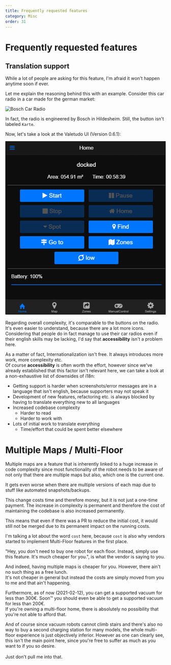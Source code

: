 ```yaml
---
title: Frequently requested features
category: Misc
order: 31
---
```

# Frequently requested features

## Translation support <a name="translation-support"></a>

While a lot of people are asking for this feature, I'm afraid it won't happen anytime soon if ever.

Let me explain the reasoning behind this with an example. Consider this car radio in a car made for the german market:

![Bosch Car Radio](./img/car_radio.jpg)

In fact, the radio is engineered by Bosch in Hildesheim. Still, the button isn't labeled `Karte`.

Now, let's take a look at the Valetudo UI (Version 0.6.1):

![Valetudo 0.6.1 UI](./img/valetudo-ui.png)

Regarding overall complexity, it's comparable to the buttons on the radio.
It's even easier to understand, because there are a lot more icons. <br/>
Considering that people do in fact manage to use their car radios even if their english skills may be lacking,
I'd say that **accessibility** isn't a problem here.


As a matter of fact, Internationalization isn't free. It always introduces more work, more complexity etc.<br/>
Of course **accessibility** is often worth the effort, however since we've already established that this factor isn't relevant here, 
we can take a look at a non-exhaustive list of downsides of i18n:

* Getting support is harder when screenshots/error messages are in a language that isn't english, because supporters may not speak it
* Development of new features, refactoring etc. is always blocked by having to translate everything new to all languages
* Increased codebase complexity
    * Harder to read
    * Harder to work with
* Lots of initial work to translate everything
    * Time/effort that could be spent better elsewhere

# Multiple Maps / Multi-Floor <a name="multiple-maps"></a>

Multiple maps are a feature that is inherently linked to a huge increase in code complexity since most functionality
of the robot needs to be aware of not only that there are multiple maps but also, which one is the current one.

It gets even worse when there are multiple versions of each map due to stuff like automated snapshots/backups.

This change costs time and therefore money, but it is not just a one-time payment. The increase in complexity is permanent
and therefore the cost of maintaining the codebase is also increased permanently.

This means that even if there was a PR to reduce the initial cost, it would still not be merged due to its permanent impact
on the running costs.


I'm talking a lot about the word `cost` here, because `cost` is also why vendors started to implement Multi-Floor features
in the first place.

"Hey, you don't need to buy one robot for each floor. Instead, simply use this feature. It's much cheaper for you.", is 
what the vendor is saying to you.

And indeed, having multiple maps is cheaper for you. However, there ain't no such thing as a free lunch.<br/>
It's not cheaper in general but instead the costs are simply moved from you to me and that ain't happening.


Furthermore, as of now (2021-02-12), you can get a supported vacuum for less than 300€. Soon™ you should even be able to
get a supported vacuum for less than 200€.<br/>
If you're owning a multi-floor home, there is absolutely no possibility that you're not able to afford that.

And of course since vacuum robots cannot climb stairs and there's also no way to buy a second charging station for many models,
the whole multi-floor experience is just objectively inferior.
However as one can clearly see, this isn't the main point here, since you're free to suffer as much as you want to if you so desire.<br/><br/>
Just don't pull me into that.
